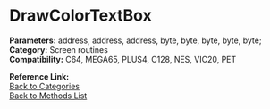 # DrawColorTextBox

**Parameters:** address, address, address, byte, byte, byte, byte, byte;  
**Category:** Screen routines  
**Compatibility:** C64, MEGA65, PLUS4, C128, NES, VIC20, PET  

**Reference Link:**  
[Back to Categories](../categories/screen_routines.md)  
[Back to Methods List](../../SUMMARY.md)

